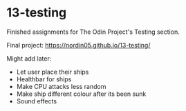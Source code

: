 # 13-testing

Finished assignments for The Odin Project's Testing section.

Final project: https://nordin05.github.io/13-testing/

Might add later:

-   Let user place their ships
-   Healthbar for ships
-   Make CPU attacks less random
-   Make ship different colour after its been sunk
-   Sound effects
